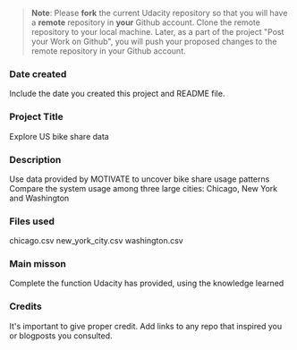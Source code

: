 >**Note**: Please **fork** the current Udacity repository so that you will have a **remote** repository in **your** Github account. Clone the remote repository to your local machine. Later, as a part of the project "Post your Work on Github", you will push your proposed changes to the remote repository in your Github account.

### Date created
Include the date you created this project and README file.

### Project Title
Explore US bike share data

### Description
Use data provided by MOTIVATE to uncover bike share usage patterns
Compare the system usage among three large cities: Chicago, New York and Washington


### Files used
chicago.csv
new_york_city.csv
washington.csv

### Main misson
Complete the function Udacity has provided, using the knowledge learned

### Credits
It's important to give proper credit. Add links to any repo that inspired you or blogposts you consulted.

